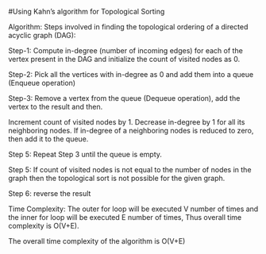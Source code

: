 #Using Kahn’s algorithm for Topological Sorting

Algorithm:
Steps involved in finding the topological ordering of a directed acyclic graph (DAG):

Step-1: Compute in-degree (number of incoming edges) for each of the vertex present in the DAG and initialize the count of visited nodes as 0.

Step-2: Pick all the vertices with in-degree as 0 and add them into a queue (Enqueue operation)

Step-3: Remove a vertex from the queue (Dequeue operation), add the vertex to the result and then.

Increment count of visited nodes by 1.
Decrease in-degree by 1 for all its neighboring nodes.
If in-degree of a neighboring nodes is reduced to zero, then add it to the queue.

Step 5: Repeat Step 3 until the queue is empty.

Step 5: If count of visited nodes is not equal to the number of nodes in the graph then the topological sort is not possible for the given graph.

Step 6: reverse the result

Time Complexity: The outer for loop will be executed V number of times and the inner for loop will be executed E number of times, Thus overall time complexity is O(V+E).

The overall time complexity of the algorithm is O(V+E)